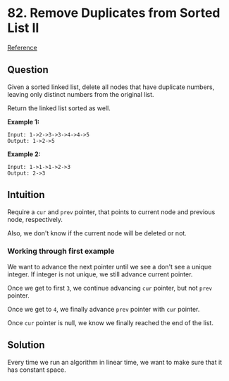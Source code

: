 # 82. Remove Duplicates from Sorted List II
[Reference](https://leetcode.com/problems/remove-duplicates-from-sorted-list-ii/)

## Question
Given a sorted linked list, delete all nodes that have duplicate numbers, leaving only distinct numbers from the original list.

Return the linked list sorted as well.

**Example 1:**
```
Input: 1->2->3->3->4->4->5
Output: 1->2->5
```

**Example 2:**
```
Input: 1->1->1->2->3
Output: 2->3
```

## Intuition
Require a `cur` and `prev` pointer, that points to current node and previous node, respectively.

Also, we don't know if the current node will be deleted or not.

### Working through first example
We want to advance the next pointer until we see a don't see a unique integer. If integer is not unique, we still advance current pointer. 

Once we get to first `3`, we continue advancing `cur` pointer, but not `prev` pointer.

Once we get to `4`, we finally advance `prev` pointer with `cur` pointer.

Once `cur` pointer is null, we know we finally reached the end of the list.

## Solution
Every time we run an algorithm in linear time, we want to make sure that it has constant space. 